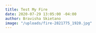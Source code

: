 ```yaml
---
title: Test My Fire
date: 2020-07-29 13:05:00 -04:00
author: Bravisha Skietano
image: "/uploads/fire-2821775_1920.jpg"
---
```


